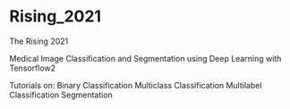 # Rising_2021
The Rising 2021

Medical Image Classification and Segmentation using Deep Learning with Tensorflow2

Tutorials on: 
  Binary Classification
  Multiclass Classification
  Multilabel Classification
  Segmentation




